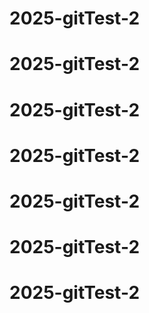 # 2025-gitTest-2
# 2025-gitTest-2
# 2025-gitTest-2
# 2025-gitTest-2
# 2025-gitTest-2
# 2025-gitTest-2
# 2025-gitTest-2
